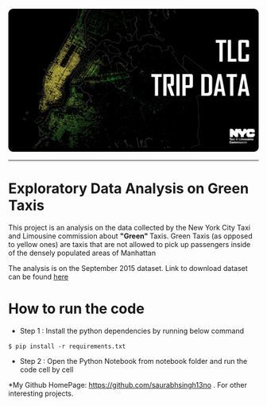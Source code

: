 ![this](./data/NY_Taxi.png)

-----------------

# Exploratory Data Analysis on Green Taxis

This project is an analysis on the data collected by the New York City Taxi and Limousine commission about <strong> "Green" </strong> Taxis. Green Taxis (as opposed to yellow ones) are taxis that are not allowed to pick up passengers inside of the densely populated areas of Manhattan

The analysis is on the September 2015 dataset. Link to download dataset can be found [here](https://s3.amazonaws.com/nyc-tlc/trip+data/green_tripdata_2015-09.csv)

# How to run the code
* Step 1 : Install the python dependencies by running below command

```$
$ pip install -r requirements.txt
```

* Step 2 : Open the Python Notebook from notebook folder and run the code cell by cell





*My Github HomePage: https://github.com/saurabhsingh13no . For other interesting projects.
